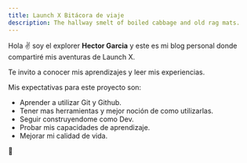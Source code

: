 ```yaml
---
title: Launch X Bitácora de viaje
description: The hallway smelt of boiled cabbage and old rag mats.
---
```


Hola ✌️  soy el explorer **Hector Garcia** y este es mi blog personal donde compartiré mis aventuras de Launch X.

Te invito a conocer mis aprendizajes y leer mis experiencias.

Mis expectativas para este proyecto son:

- Aprender a utilizar Git y Github.
- Tener mas herramientas y mejor noción de como utilizarlas.
- Seguir construyendome como Dev.
- Probar mis capacidades de aprendizaje.
- Mejorar mi calidad de vida.

🚀
